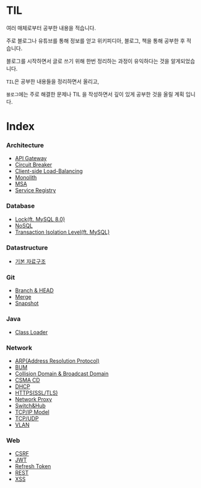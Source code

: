 # TIL

여러 매체로부터 공부한 내용을 적습니다. 

주로 블로그나 유튜브를 통해 정보를 얻고 위키피디아, 블로그, 책을 통해 공부한 후 적습니다. 

블로그를 시작하면서 글로 쓰기 위해 한번 정리하는 과정이 유익하다는 것을 알게되었습니다.

`TIL`은 공부한 내용들을 정리하면서 올리고,

`블로그`에는 주로 해결한 문제나 TIL 을 작성하면서 깊이 있게 공부한 것을 올릴 계획 입니다.

# Index

### Architecture
- [API Gateway](architecture/API_Gateway.md)
- [Circuit Breaker](architecture/Circuit_Breaker.md)
- [Client-side Load-Balancing](architecture/Client-side_Load-Balancing.md)
- [Monolith](architecture/Monolith.md)
- [MSA](architecture/MSA.md)
- [Service Registry](architecture/Service_Registry.md)
### Database
- [Lock(ft. MySQL 8.0)](database/Lock(ft._MySQL_8.0).md)
- [NoSQL](database/NoSQL.md)
- [Transaction Isolation Level(ft. MySQL)](database/Transaction_Isolation_Level(ft._MySQL).md)
### Datastructure
- [기본 자료구조](datastructure/기본_자료구조.md)
### Git
- [Branch & HEAD](git/Branch_&_HEAD.md)
- [Merge](git/Merge.md)
- [Snapshot](git/Snapshot.md)
### Java
- [Class Loader](java/Class_Loader.md)
### Network
- [ARP(Address Resolution Protocol)](network/ARP(Address_Resolution_Protocol).md)
- [BUM](network/BUM.md)
- [Collision Domain & Broadcast Domain](network/Collision_Domain_&_Broadcast_Domain.md)
- [CSMA CD](network/CSMA_CD.md)
- [DHCP](network/DHCP.md)
- [HTTPS(SSL/TLS)](network/HTTPS(SSL$TLS).md)
- [Network Proxy](network/Network_Proxy.md)
- [Switch&Hub](network/Switch&Hub.md)
- [TCP/IP Model](network/TCP$IP_Model.md)
- [TCP/UDP](network/TCP$UDP.md)
- [VLAN](network/VLAN.md)
### Web
- [CSRF](web/CSRF.md)
- [JWT](web/JWT.md)
- [Refresh Token](web/Refresh_Token.md)
- [REST](web/REST.md)
- [XSS](web/XSS.md)
